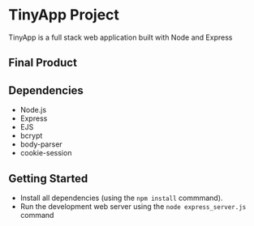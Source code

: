 # TinyApp Project

TinyApp is a full stack web application built with Node and Express

## Final Product









## Dependencies

- Node.js
- Express
- EJS
- bcrypt
- body-parser
- cookie-session

## Getting Started

- Install all dependencies (using the `npm install` commmand).
- Run the development web server using the `node express_server.js` command